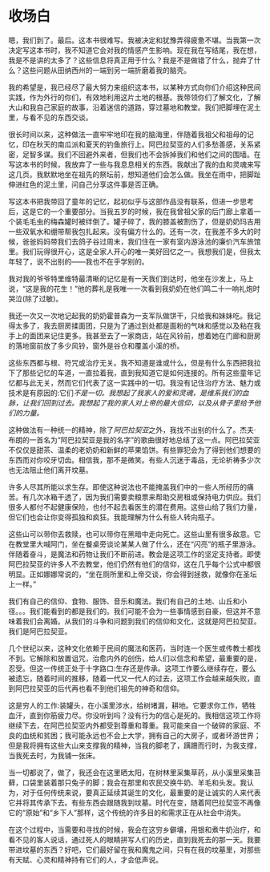  <link href="9781633411111.css" rel="stylesheet" type="text/css"> <title>Backwoods Witchcraft</title> 

# 收场白

嗯，我们到了。最后。这本书很难写。我被决定和犹豫弄得疲惫不堪。当我第一次决定写这本书时，我不知道它会对我的情感产生影响。现在我在写结尾，我在想，我是不是讲的太多了？这些信息将真正用于什么？我是不是做错了什么，抛弃了什么？这些问题从田纳西州的一端到另一端折磨着我的脑壳。

我的希望是，我已经尽了最大努力来组织这本书，以某种方式向你们介绍这种民间实践，作为外行的你们，有效地利用这片土地的根基。我带领你们了解文化，了解大山和我自己家庭的故事，沿着迷信的道路，穿过墓地和教堂。我们把脚埋在泥土里，与看不见的东西交谈。

很长时间以来，这种做法一直牢牢地印在我的脑海里，伴随着我祖父和祖母的记忆，印在秋天的南瓜派和夏天的钓鱼旅行上。阿巴拉契亚的人们多愁善感，关系紧密，足智多谋。我们不回避外来者，但我们也不会拆掉我们和他们之间的围墙。在写这本书的时候，我放弃了一些与我息息相关的东西。我献出了我的血和灵魂来写这几页。我默默地坐在祖先的祭坛前，想知道他们会怎么做。我坐在雨中，把脚趾伸进红色的泥土里，问自己分享这件事是否正确。

写这本书把我带回了童年的记忆，起初似乎与这部作品没有联系，但进一步思考后，这是它的一个重要部分。当我五岁的时候，我在我曾祖父家的后门廊上拿着一个装毛毛虫的梅森罐时被绊倒了。罐子碎了，我的膝盖被割伤了，但是奶奶玛吉用一些双氧水和绷带帮我包扎起来。没有偏方什么的。还有一次，在我差不多大的时候，爸爸妈妈带我们去鸽子谷过周末，我们住在一家有室内游泳池的廉价汽车旅馆里。我们玩得很开心，这是全家人开心的唯一美好回忆之一。我想我们是，但我太年轻了，说不出别的——我也不在乎学别的。

我对我的爷爷特里维特最清晰的记忆是有一天我们到达时，他坐在沙发上，马上说，“这是我的花生！”他的葬礼是我唯一一次看到我奶奶在他们鸣二十一响礼炮时哭泣(除了过敏)。

我还一次又一次地记起我的奶奶霍普森为一支军队做饼干，只给我和妹妹吃。我记得太多了，我去厨房揉面团，只是为了通过到处都是面粉的气味和感觉以及粘在我手上的面团来记住更多。我甚至去了一家商店，站在风铃前，想着她在门廊和厨房的落地窗前放了多少风铃，窗外是谷仓和覆盖小溪的桥。

这些东西都与根、符咒或治疗无关。我不知道是谁或什么，但是有什么东西把我拉下了那些记忆的车道，一直拉着我，直到我知道它是如何连接的。所有这些童年记忆都与此无关，然而它们代表了这一实践中的一切。我没有记住治疗方法、魅力或技术是有原因的:它们*不是一切。我想起了我家人的爱和灵魂，是维系我们的血脉，让我们回到过去。我想起了我的家人对上帝的最大信仰，以及从骨子里给予他们的力量。*

这种做法有一种统一的精神，除了*阿巴拉契亚*之外，我找不出别的什么了。杰夫·布朗的一首名为“阿巴拉契亚是我的名字”的歌曲很好地总结了这一点。阿巴拉契亚不仅仅是甜茶、温柔的老奶奶和新鲜的苹果馅饼。有些罪犯会为了得到他们想要的东西而对你咬牙切齿。相信我，那不是微笑。有些人沉迷于毒品，无论祈祷多少次也无法阻止他们离开坟墓。

许多人尽其所能以求生存。即使这种说法也不能掩盖我们中的一些人所经历的痛苦。有几次冰箱干透了，因为我们需要卖粮票来帮助交房租或保持电力供应。我们很多人都付不起健康保险，也付不起去看医生的潜在费用。这些山给了我们力量，但它们也会让你变得孤独和疯狂。我能理解为什么有些人转向瓶子。

这些山可以带你去救赎，也可以带你在黑暗中走向死亡。这些山里有很多敌意。它在教堂里大喊阿门，坐在餐桌旁谈论某某人做了什么，还在“闪亮”的瓶子里游泳。伴随着奋斗，是魔法和药物让我们不断前进。教会是这项工作的坚定支持者。即使阿巴拉契亚的许多人不去教堂，他们仍然有他们的信仰，这在几乎每个公式中都很明显。正如娜娜常说的，“坐在厕所里和上帝交谈，你会得到拯救，就像你在圣坛上一样。”

我们有自己的信仰、食物、服饰、音乐和魔法。我们有自己的土地、山丘和小径。。。我们能看到的都是我们的。我们可能不会为一些事情感到自豪，但这并不意味着我们会离婚。从我们的斗争和问题到我们的信仰和文化，这就是阿巴拉契亚。我们是阿巴拉契亚。

几个世纪以来，这种文化依赖于民间的魔法和医药，当时连一个医生或传教士都找不到。它解除和放置诅咒，治愈内外的创伤，给人们以信念和希望，最重要的是，忍受。但这一传统正处于十字路口:生存还是传承。这项工作要么继续存在，要么被遗忘，随着时间的推移，随着一代又一代人的过去，这项工作会越来越失败，直到阿巴拉契亚的后代再也看不到他们祖先的神奇和信仰。

这是穷人的工作:装罐头，在小溪里涉水，给树堵漏，耕地。它要求你工作，牺牲血汗，直到你筋疲力尽。你没听到吗？没有行为的信心是死的。我相信这项工作将继续下去，在阿巴拉契亚内外都受到尊重和尊重。我可能来自一个破碎的家庭、不良的血统和贫困；我可能永远也不会上大学，拥有自己的大房子，或者环游世界；但是我将拥有这些大山来支撑我的精神，当我的脚老了，蹒跚而行时，为我支撑，当我死去时，为我铺一张床。

当一切都说了，做了，我还会在这里晒太阳，在树林里采集草药，从小溪里采集苔藓，口袋里装着那只兔子的脚；我会在那里和农民交换牛奶、羊毛和头发。我认为，对于任何传统来说，要真正延续其诞生的文化，最重要的是让诚实的人来代表它并将其传承下去。有些东西会跟随我到坟墓。时代在变，随着阿巴拉契亚不再像它的“原始”和“乡下人”那样，这个传统的许多目的和需求正在从社会中消失。

在这个过程中，当需要和寻找的时候，我会在这穷乡僻壤，用银和煮牛奶治疗，和看不见的客人说话，通过死人的眼睛拼写人们的历史，直到我死去的那一天。我要带进坟墓的东西？好吧，它们最好留在我和魔鬼之间，只有在我的坟墓里，对那些有天赋、心灵和精神持有它们的人，才会低声说。